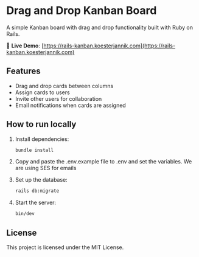 # Drag and Drop Kanban Board

A simple Kanban board with drag and drop functionality built with Ruby on Rails.

🔗 **Live Demo**: [https://rails-kanban.koesterjannik.com](https://rails-kanban.koesterjannik.com)

## Features

- Drag and drop cards between columns
- Assign cards to users
- Invite other users for collaboration
- Email notifications when cards are assigned

## How to run locally


1. Install dependencies:
   ```bash
   bundle install
   ```
2. Copy and paste the .env.example file to .env and set the variables. We are using SES for emails

2. Set up the database:
   ```bash
   rails db:migrate
   ```

3. Start the server:
   ```bash
   bin/dev
   ```

## License

This project is licensed under the MIT License.
